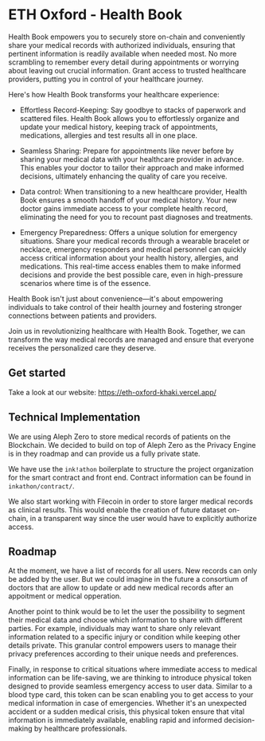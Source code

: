# ETH Oxford - Health Book

Health Book empowers you to securely store on-chain and conveniently share your medical records with authorized individuals, ensuring that pertinent information is readily available when needed most. No more scrambling to remember every detail during appointments or worrying about leaving out crucial information. Grant access to trusted healthcare providers, putting you in control of your healthcare journey. 

Here's how Health Book transforms your healthcare experience:

- Effortless Record-Keeping: Say goodbye to stacks of paperwork and scattered files. Health Book allows you to effortlessly organize and update your medical history, keeping track of appointments, medications, allergies and test results all in one place.

- Seamless Sharing: Prepare for appointments like never before by sharing your medical data with your healthcare provider in advance. This enables your doctor to tailor their approach and make informed decisions, ultimately enhancing the quality of care you receive.

- Data control: When transitioning to a new healthcare provider, Health Book ensures a smooth handoff of your medical history. Your new doctor gains immediate access to your complete health record, eliminating the need for you to recount past diagnoses and treatments.

- Emergency Preparedness: Offers a unique solution for emergency situations. Share your medical records through a wearable bracelet or necklace, emergency responders and medical personnel can quickly access critical information about your health history, allergies, and medications. This real-time access enables them to make informed decisions and provide the best possible care, even in high-pressure scenarios where time is of the essence.


Health Book isn't just about convenience—it's about empowering individuals to take control of their health journey and fostering stronger connections between patients and providers.

Join us in revolutionizing healthcare with Health Book. Together, we can transform the way medical records are managed and ensure that everyone receives the personalized care they deserve.

## Get started

Take a look at our website: https://eth-oxford-khaki.vercel.app/


## Technical Implementation

We are using Aleph Zero to store medical records of patients on the Blockchain. We decided to build on top of Aleph Zero as the Privacy Engine is in they roadmap and can provide us a fully private state. 

We have use the `ink!athon` boilerplate to structure the project organization for the smart contract and front end.
Contract information can be found in `inkathon/contract/`.

We also start working with Filecoin in order to store larger medical records as clinical results. This would enable the creation of future dataset on-chain, in a transparent way since the user would have to explicitly authorize access.


## Roadmap

At the moment, we have a list of records for all users. New records can only be added by the user. But we could imagine in the future a consortium of doctors that are allow to update or add new medical records after an appoitment or medical opperation. 

Another point to think would be to let the user the possibility to segment their medical data and choose which information to share with different parties. For example, individuals may want to share only relevant information related to a specific injury or condition while keeping other details private. This granular control empowers users to manage their privacy preferences according to their unique needs and preferences.

Finally, in response to critical situations where immediate access to medical information can be life-saving, we are thinking to introduce physical token designed to provide seamless emergency access to user data. Similar to a blood type card, this token can be scan enabling you to get access to your medical information in case of  emergencies. Whether it's an unexpected accident or a sudden medical crisis, this physical token ensure that vital information is immediately available, enabling rapid and informed decision-making by healthcare professionals.

